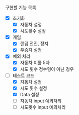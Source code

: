 구현할 기능 목록

- [x] 초기화
  - [x] 자동차 설정
  - [x] 시도횟수 설정
- [x] 게임
  - [x] 랜덤 전진, 정지
  - [x] 우승자 설정
- [x] 예외 처리
  - [x] 자동차 이름 5자
  - [x] 시도 횟수 정수형이 아닌 경우
- [ ] 테스트 코드
  - [x] 자동차 설정
  - [x] 시도 횟수 설정
  - [x] Data 설정
  - [ ] 자동차 input 예외처리
  - [ ] 시도횟수 input 예외처리
